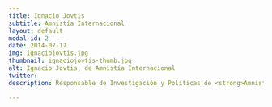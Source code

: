 ```yaml
---
title: Ignacio Jovtis
subtitle: Amnistía Internacional
layout: default
modal-id: 2
date: 2014-07-17
img: ignaciojovtis.jpg
thumbnail: ignaciojovtis-thumb.jpg
alt: Ignacio Jovtis, de Amnistía Internacional
twitter: 
description: Responsable de Investigación y Políticas de <strong>Amnistía Internacional</strong> en España. AI usa testimonios, cartografía digital datos y fotografía satelitales para denunciar y producir evidencias de abusos de los derechos humanos en la guerra en Siria, de la apropiación militar de tierras en pueblos rohingyas y sobre la crisis de refugiados en el Mediterráneo.

---
```

